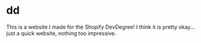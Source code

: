 # dd
This is a website I made for the Shopify DevDegree! I think it is pretty okay... just a quick website, nothing too impressive.
